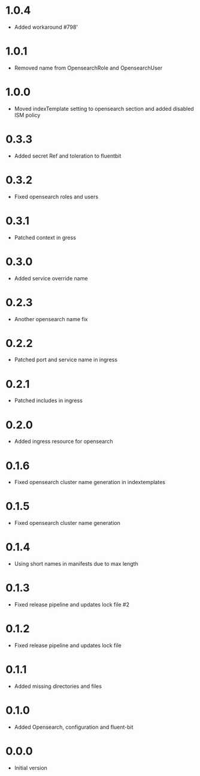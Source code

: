 # 1.0.4
- Added workaround #798'

# 1.0.1
- Removed name from OpensearchRole and OpensearchUser

# 1.0.0
- Moved indexTemplate setting to opensearch section and added disabled ISM policy

# 0.3.3
- Added secret Ref and toleration to fluentbit

# 0.3.2
- Fixed opensearch roles and users

# 0.3.1
- Patched context in gress

# 0.3.0
- Added service override name

# 0.2.3
- Another opensearch name fix

# 0.2.2
- Patched port and service name in ingress

# 0.2.1
- Patched includes in ingress

# 0.2.0
- Added ingress resource for opensearch

# 0.1.6
- Fixed opensearch cluster name generation in indextemplates

# 0.1.5
- Fixed opensearch cluster name generation

# 0.1.4
- Using short names in manifests due to max length

# 0.1.3
- Fixed release pipeline and updates lock file #2

# 0.1.2
- Fixed release pipeline and updates lock file

# 0.1.1
- Added missing directories and files

# 0.1.0
- Added Opensearch, configuration and fluent-bit

# 0.0.0
- Initial version
